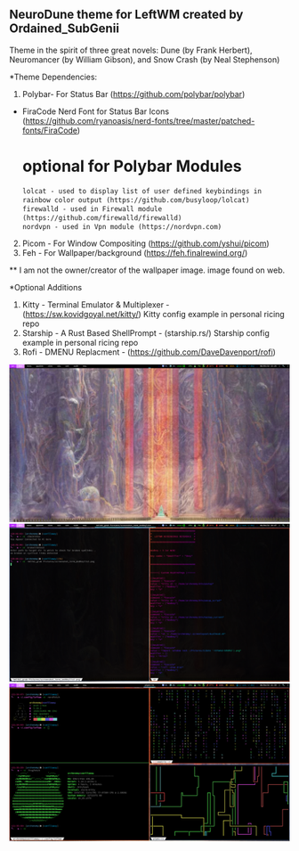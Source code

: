 ## NeuroDune theme for LeftWM created by Ordained_SubGenii ##

Theme in the spirit of three great novels: Dune (by Frank Herbert), Neuromancer (by William Gibson), and Snow Crash (by Neal Stephenson)  

*Theme Dependencies:
1) Polybar- For Status Bar (https://github.com/polybar/polybar)
  - FiraCode Nerd Font for Status Bar Icons (https://github.com/ryanoasis/nerd-fonts/tree/master/patched-fonts/FiraCode)   
     # optional for Polybar Modules
       	lolcat - used to display list of user defined keybindings in rainbow color output (https://github.com/busyloop/lolcat) 
       	firewalld - used in Firewall module (https://github.com/firewalld/firewalld)
       	nordvpn - used in Vpn module (https://nordvpn.com)
2) Picom - For Window Compositing  (https://github.com/yshui/picom)
3) Feh - For Wallpaper/background (https://feh.finalrewind.org/)

** I am not the owner/creator of the wallpaper image. image found on web. 

*Optional Additions 
1) Kitty - Terminal Emulator & Multiplexer - (https://sw.kovidgoyal.net/kitty/) 
  Kitty config example in personal ricing repo 
2) Starship - A Rust Based ShellPrompt - (starship.rs/) 
  Starship config example in personal ricing repo
3) Rofi - DMENU Replacment - (https://github.com/DaveDavenport/rofi)

![screenshot wallstatus](./screenshot_wallstatus.png?raw=true)
![screenshot kitttyandkeys](./screenshot_term_andKeylist.png?raw=true)
![screenshot terminal eyecandy](./screen_20220604-213905.png?raw=true)
